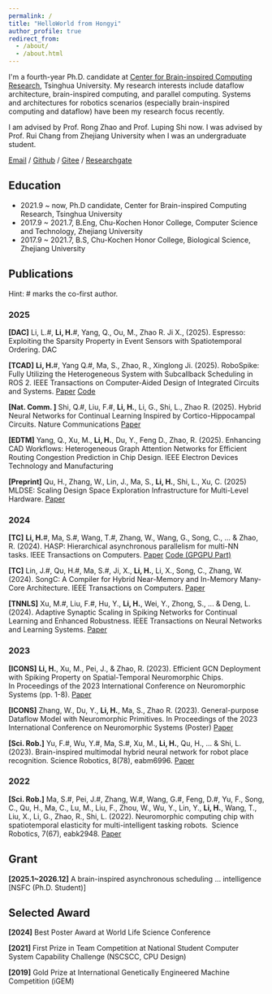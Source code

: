 ```yaml
---
permalink: /
title: "HelloWorld from Hongyi"
author_profile: true
redirect_from: 
  - /about/
  - /about.html
---
```


I'm a fourth-year Ph.D. candidate at [Center for Brain-inspired Computing Research](https://www.cbicr.tsinghua.edu.cn/), Tsinghua University. My research interests include dataflow architecture, brain-inspired computing, and parallel computing. Systems and architectures for robotics scenarios (especially brain-inspired computing and dataflow) have been my research focus recently.

I am advised by Prof. Rong Zhao and Prof. Luping Shi now. I was advised by Prof. Rui Chang from Zhejiang University when I was an undergraduate student.

[Email](hy-li21@mails.tsinghua.edu.cn) / [Github](https://github.com/Man0xbfc00380) / [Gitee](https://gitee.com/lhy_giytee) / [Researchgate](https://www.researchgate.net/profile/Hongyi-Li-30)

## Education

- 2021.9 ~ now, Ph.D candidate, Center for Brain-inspired Computing Research, Tsinghua University
- 2017.9 ~ 2021.7, B.Eng, Chu-Kochen Honor College, Computer Science and Technology, Zhejiang University
- 2017.9 ~ 2021.7, B.S, Chu-Kochen Honor College, Biological Science, Zhejiang University

## Publications

Hint: \# marks the co-first author.

### 2025

**[DAC]** Li, L.#, **Li, H.**#, Yang, Q., Ou, M., Zhao R. Ji X., (2025). Espresso: Exploiting the Sparsity Property in Event Sensors with Spatiotemporal Ordering. DAC

**[TCAD]** **Li, H.**#, Yang Q.#, Ma, S., Zhao, R., Xinglong Ji. (2025). RoboSpike: Fully Utilizing the Heterogeneous System with Subcallback Scheduling in ROS 2. IEEE Transactions on Computer-Aided Design of Integrated Circuits and Systems. [Paper](https://ieeexplore.ieee.org/document/10870360) [Code](https://github.com/Man0xbfc00380/robospike)

**[Nat. Comm. ]** Shi, Q.#, Liu, F.#, **Li, H.**, Li, G., Shi, L., Zhao R. (2025). Hybrid Neural Networks for Continual Learning Inspired by Cortico-Hippocampal Circuits. Nature Communications [Paper](https://www.nature.com/articles/s41467-025-56405-9)

**[EDTM]** Yang, Q., Xu, M., **Li, H.**, Du, Y., Feng D., Zhao, R. (2025). Enhancing CAD Workflows: Heterogeneous Graph Attention Networks for Efficient Routing Congestion Prediction in Chip Design. IEEE Electron Devices Technology and Manufacturing

**[Preprint]** Qu, H., Zhang, W., Lin, J., Ma, S., **Li, H.**, Shi, L., Xu, C. (2025) MLDSE: Scaling Design Space Exploration Infrastructure for Multi-Level Hardware. [Paper](https://arxiv.org/pdf/2503.21297)

### 2024

**[TC]** **Li, H.**#, Ma, S.#, Wang, T.#, Zhang, W., Wang, G., Song, C., ... & Zhao, R. (2024). HASP: Hierarchical asynchronous parallelism for multi-NN tasks. IEEE Transactions on Computers. [Paper](https://ieeexplore.ieee.org/document/10311077) [Code (GPGPU Part)](https://github.com/Man0xbfc00380/gpgpu-sim-hasp)

**[TC]** Lin, J.#, Qu, H.#, Ma, S.#,  Ji, X., **Li, H.**, Li, X., Song, C., Zhang, W. (2024). SongC: A Compiler for Hybrid Near-Memory and In-Memory Many-Core Architecture. IEEE Transactions on Computers. [Paper](https://ieeexplore.ieee.org/document/10242088)

**[TNNLS]** Xu, M.#, Liu, F.#, Hu, Y., **Li, H.**, Wei, Y., Zhong, S., ... & Deng, L. (2024). Adaptive Synaptic Scaling in Spiking Networks for Continual Learning and Enhanced Robustness. IEEE Transactions on Neural Networks and Learning Systems. [Paper](https://ieeexplore.ieee.org/document/10479209)

### 2023

**[ICONS]** **Li, H.**, Xu, M., Pei, J., & Zhao, R. (2023). Efficient GCN Deployment with Spiking Property on Spatial-Temporal Neuromorphic Chips. In Proceedings of the 2023 International Conference on Neuromorphic Systems (pp. 1-8). [Paper](https://dl.acm.org/doi/abs/10.1145/3589737.3605983)

**[ICONS]** Zhang, W., Du, Y., **Li, H.**, Ma, S., Zhao R. (2023). General-purpose Dataflow Model with Neuromorphic Primitives. In Proceedings of the 2023 International Conference on Neuromorphic Systems (Poster) [Paper](https://arxiv.org/abs/2408.01090)

**[Sci. Rob.]** Yu, F.#, Wu, Y.#, Ma, S.#, Xu, M., **Li, H.**, Qu, H., ... & Shi, L. (2023). Brain-inspired multimodal hybrid neural network for robot place recognition. Science Robotics, 8(78), eabm6996. [Paper](https://www.science.org/doi/10.1126/scirobotics.abm6996)

### 2022

**[Sci. Rob.]** Ma, S.#, Pei, J.#, Zhang, W.#, Wang, G.#, Feng, D.#, Yu, F., Song, C., Qu, H., Ma, C., Lu, M., Liu, F., Zhou, W., Wu, Y., Lin, Y., **Li, H.**, Wang, T., Liu, X., Li, G., Zhao, R., Shi, L. (2022). Neuromorphic computing chip with spatiotemporal elasticity for multi-intelligent tasking robots.  Science Robotics, 7(67), eabk2948. [Paper](https://www.science.org/doi/10.1126/scirobotics.abk2948)

## Grant

**[2025.1~2026.12]** A brain-inspired asynchronous scheduling ... intelligence [NSFC (Ph.D. Student)]

## Selected Award

**[2024]** Best Poster Award at World Life Science Conference

**[2021]** First Prize in Team Competition at National Student Computer System Capability Challenge (NSCSCC, CPU Design)

**[2019]** Gold Prize at International Genetically Engineered Machine Competition (iGEM)
